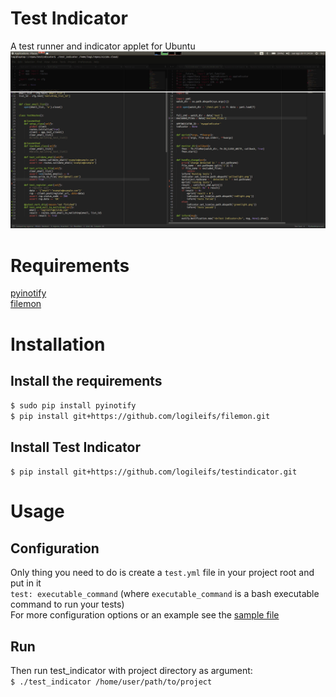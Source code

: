 # Test Indicator
A test runner and indicator applet for Ubuntu  
![alt tag](https://raw.githubusercontent.com/logileifs/testindicator/master/showcase.gif)

# Requirements
[pyinotify](https://github.com/seb-m/pyinotify)  
[filemon](https://github.com/logileifs/filemon)

# Installation
## Install the requirements  
`$ sudo pip install pyinotify`  
`$ pip install git+https://github.com/logileifs/filemon.git`  
## Install Test Indicator  
`$ pip install git+https://github.com/logileifs/testindicator.git`

# Usage
## Configuration
Only thing you need to do is create a `test.yml` file in your project root and put in it  
`test: executable_command` (where `executable_command` is a bash executable command to run your tests)  
For more configuration options or an example see the [sample file](https://github.com/logileifs/testindicator/blob/master/test.yml)  
## Run
Then run test_indicator with project directory as argument:  
`$ ./test_indicator /home/user/path/to/project`
